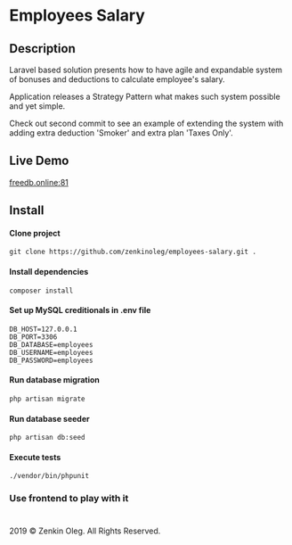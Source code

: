 Employees Salary
===


## Description
Laravel based solution presents how to have agile and expandable system of bonuses and deductions to calculate employee's salary.

Application releases a Strategy Pattern what makes such system possible and yet simple.

Check out second commit to see an example of extending the system with adding extra deduction 'Smoker' and extra plan 'Taxes Only'.


## Live Demo
[freedb.online:81](http:/freedb.online:81/)


## Install

#### Clone project
```console
git clone https://github.com/zenkinoleg/employees-salary.git .
```

#### Install dependencies
```console
composer install
```

#### Set up MySQL creditionals in .env file
```console
DB_HOST=127.0.0.1
DB_PORT=3306
DB_DATABASE=employees
DB_USERNAME=employees
DB_PASSWORD=employees
```

#### Run database migration
```console
php artisan migrate
```

#### Run database seeder
```console
php artisan db:seed
```

#### Execute tests
```console
./vendor/bin/phpunit
```

### Use frontend to play with it

#
#
#
#
#
#
#

2019 &copy; Zenkin Oleg. All Rights Reserved.
 